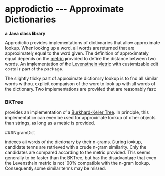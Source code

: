 # approdictio --- Approximate Dictionaries
**a Java class library**


Approdictio provides implementations of dictionaries that allow
approximate lookup. When looking up a word, all words are returned
that are approximately equal to the word given. The definition of
approximately equal depends on the
[metric](http://en.wikipedia.org/wiki/Metric_(mathematics)) provided
to define the distance between two words. An implementation of the
[Levensthein
Metric](http://en.wikipedia.org/wiki/Levenshtein_distance) with
customizable edit costs is part of the package.

The slightly tricky part of approximate dictionary lookup is to find all similar words without explicit comparison of the word to look up with all words of the dictionary. Two implementations are provided that are reasonably fast:

### BKTree 

provides an implementation of a [Burkhard-Keller Tree](http://en.wikipedia.org/wiki/BK-tree). In
principle, this implementation can even be used for approximate lookup
of other objects than strings, as long as a metric is provided.

###NgramDict

indexes all words of the dictionary by their n-grams. During lookup,
candidate terms are retrieved with a crude n-gram similarity. Only the
candidates are compared according to the metric provided. This seems
generally to be faster than the BKTree, but has the disadvantage that
even the Levensthein metric is not 100% compatible with the n-gram
lookup. Consequently some similar terms may be missed.